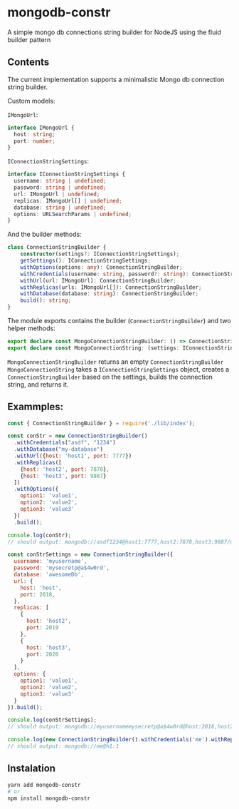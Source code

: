 # mongodb-constr
A simple mongo db connections string builder for NodeJS using the fluid builder pattern

## Contents
The current implementation supports a minimalistic Mongo db connection string builder.

Custom models:

`IMongoUrl`:
```typescript
interface IMongoUrl {
  host: string;
  port: number;
}
```

`IConnectionStringSettings`:
```typescript
interface IConnectionStringSettings {
  username: string | undefined;
  password: string | undefined;
  url: IMongoUrl | undefined;
  replicas: IMongoUrl[] | undefined;
  database: string | undefined;
  options: URLSearchParams | undefined;
}
```

And the builder methods:
```typescript
class ConnectionStringBuilder {
    constructor(settings?: IConnectionStringSettings);
    getSettings(): IConnectionStringSettings;
    withOptions(options: any): ConnectionStringBuilder;
    withCredentials(username: string, password?: string): ConnectionStringBuilder;
    withUrl(url: IMongoUrl): ConnectionStringBuilder;
    withReplicas(urls: IMongoUrl[]): ConnectionStringBuilder;
    withDatabase(database: string): ConnectionStringBuilder;
    build(): string;
}
```

The module exports contains the builder (`ConnectionStringBuilder`) and two helper methods:
```typescript
export declare const MongoConnectionStringBuilder: () => ConnectionStringBuilder;
export declare const MongoConnectionString: (settings: IConnectionStringSettings) => string;
```

`MongoConnectionStringBuilder` returns an empty `ConnectionStringBuilder`
`MongoConnectionString` takes a `IConnectionStringSettings` object, creates a `ConnectionStringBuilder` based on the settings, builds the connection string, and returns it.

## Exammples:
```javascript
const { ConnectionStringBuilder } = require('./lib/index');

const conStr = new ConnectionStringBuilder()
  .withCredentials("asdf", "1234")
  .withDatabase("my-database")
  .withUrl({host: 'host1', port: 7777})
  .withReplicas([
    {host: 'host2', port: 7878},
    {host: 'host3', port: 9887}
  ])
  .withOptions({
    option1: 'value1',
    option2: 'value2',
    option3: 'value3'
  })
  .build();

console.log(conStr);
// should output: mongodb://asdf1234@host1:7777,host2:7878,host3:9887/my-database?option1=value1&option2=value2&option3=value3

const conStrSettings = new ConnectionStringBuilder({
  username: 'myusername',
  password: 'mysecretp@a$4w0rd',
  database: 'awesomeDb',
  url: {
    host: 'host',
    port: 2018,
  },
  replicas: [
    {
      host: 'host2',
      port: 2019
    },
    {
      host: 'host3',
      port: 2020
    }
  ],
  options: {
    option1: 'value1',
    option2: 'value2',
    option3: 'value3'
  }
}).build();

console.log(conStrSettings);
// should output: mongodb://myusernamemysecretp@a$4w0rd@host:2018,host2:2019,host3:2020/awesomeDb?option1=value1&option2=value2&option3=value3

console.log(new ConnectionStringBuilder().withCredentials('me').withReplicas([{host:'h1', port:1}]).build());
// should output: mongodb://me@h1:1
```

## Instalation 
```bash
yarn add mongodb-constr
# or
npm install mongodb-constr
```